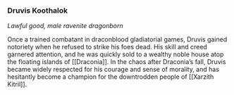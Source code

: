 ### Druvis Koothalok

_Lawful good, male ravenite dragonborn_

Once a trained combatant in draconblood gladiatorial games, Druvis gained notoriety when he refused to strike his foes dead. His skill and creed garnered attention, and he was quickly sold to a wealthy noble house atop the floating islands of [[Draconia]]. In the chaos after Draconia’s fall, Druvis became widely respected for his courage and sense of morality, and has hesitantly become a champion for the downtrodden people of [[Xarzith Kitril]].
